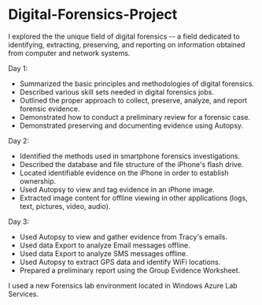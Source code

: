 # Digital-Forensics-Project

I explored the the unique field of digital forensics -- a field dedicated to identifying, extracting, preserving, and reporting on information obtained from computer and network systems.
  

Day 1:
- Summarized the basic principles and methodologies of digital forensics.
- Described various skill sets needed in digital forensics jobs.
- Outlined the proper approach to collect, preserve, analyze, and report forensic evidence.
- Demonstrated how to conduct a preliminary review for a forensic case.
- Demonstrated preserving and documenting evidence using Autopsy.


Day 2:
- Identified the methods used in smartphone forensics investigations.
- Described the database and file structure of the iPhone's flash drive.
- Located identifiable evidence on the iPhone in order to establish ownership.
- Used Autopsy to view and tag evidence in an iPhone image.
- Extracted image content for offline viewing in other applications (logs, text, pictures, video, audio).


Day 3:
- Used Autopsy to view and gather evidence from Tracy's emails.
- Used data Export to analyze Email messages offline.
- Used data Export to analyze SMS messages offline.
- Used Autopsy to extract GPS data and identify WiFi locations.
- Prepared a preliminary report using the Group Evidence Worksheet.


I used a new Forensics lab environment located in Windows Azure Lab Services.
